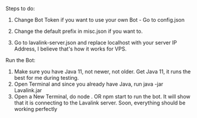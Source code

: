 Steps to do:
1. Change Bot Token if you want to use your own Bot - Go to config.json

2. Change the default prefix in misc.json if you want to.

3. Go to lavalink-server.json and replace localhost with your server IP Address, I believe that's how it works for VPS.

Run the Bot:
1. Make sure you have Java 11, not newer, not older. Get Java 11, it runs the best for me during testing.
2. Open Terminal and since you already have Java, run java -jar Lavalink.jar
3. Open a New Terminal, do node . OR npm start to run the bot. It will show that it is connecting to the Lavalink server. Soon, everything should be working perfectly
